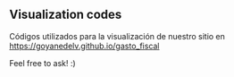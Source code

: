 ## Visualization codes

Códigos utilizados para la visualización de nuestro sitio en https://goyanedelv.github.io/gasto_fiscal

Feel free to ask! :)
